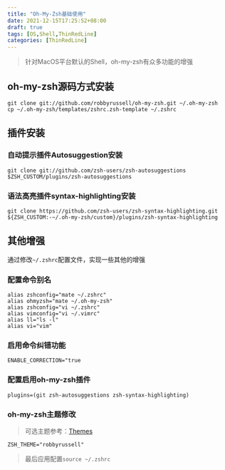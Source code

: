 ```yaml
---
title: "Oh-My-Zsh基础使用"
date: 2021-12-15T17:25:52+08:00
draft: true
tags: [OS,Shell,ThinRedLine]
categories: [ThinRedLine]
---
```


> 针对MacOS平台默认的Shell，oh-my-zsh有众多功能的增强

## oh-my-zsh源码方式安装

```shell
git clone git://github.com/robbyrussell/oh-my-zsh.git ~/.oh-my-zsh
cp ~/.oh-my-zsh/templates/zshrc.zsh-template ~/.zshrc
```

## 插件安装

### 自动提示插件Autosuggestion安装

```shell
git clone git://github.com/zsh-users/zsh-autosuggestions $ZSH_CUSTOM/plugins/zsh-autosuggestions
```

### 语法高亮插件syntax-highlighting安装

```shell
git clone https://github.com/zsh-users/zsh-syntax-highlighting.git ${ZSH_CUSTOM:-~/.oh-my-zsh/custom}/plugins/zsh-syntax-highlighting
```

## 其他增强

通过修改`~/.zshrc`配置文件，实现一些其他的增强

### 配置命令别名

```shell
alias zshconfig="mate ~/.zshrc"
alias ohmyzsh="mate ~/.oh-my-zsh"
alias zshconfig="vi ~/.zshrc"
alias vimconfig="vi ~/.vimrc"
alias ll="ls -l"
alias vi="vim"
```

### 启用命令纠错功能

```shell
ENABLE_CORRECTION="true
```

### 配置启用oh-my-zsh插件

```shell
plugins=(git zsh-autosuggestions zsh-syntax-highlighting)
```

### oh-my-zsh主题修改

> 可选主题参考：[Themes](https://github.com/ohmyzsh/ohmyzsh/wiki/Themes)

```shell
ZSH_THEME="robbyrussell"
```

> 最后应用配置`source ~/.zshrc`